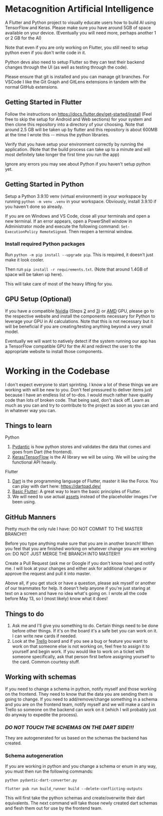 # Metacognition Artificial Intelligence

A Flutter and Python project to visually educate users how to build AI using TensorFlow and Keras. Please make sure you have around 5GB of space available on your device. (Eventually you will need more, perhaps another 1 or 2 GB for the AI)

Note that even if you are only working on Flutter, you still need to setup python even if you don't write code in it.

Python devs also need to setup Flutter so they can test their backend changes through the UI (as well as testing through the code).

Please ensure that git is installed and you can manage git branches. For VSCode I like the Git Graph and GitLens extensions in tandem with the normal GitHub extensions.

## Getting Started in Flutter

Follow the instructions on <https://docs.flutter.dev/get-started/install> (Feel free to skip the setup for Android and Web sections) for your system and then clone this repository into a directory of your choosing. Note that around 2.5 GB will be taken up by flutter and this repository is about 600MB at the time I wrote this -- minus the python libraries.

Verify that you have setup your environment correctly by running the application. (Note that the build process can take up to a minute and will most definitely take longer the first time you run the app) 

Ignore any errors you may see about Python if you haven't setup python yet.

## Getting Started in Python

Setup a Python 3.9.10 venv (virtual environment) in your workspace by running `python -m venv .venv` in your workspace. Obviously, install 3.9.10 if you haven't done so already.

If you are on Windows and VS Code, close all your terminals and open a new terminal. If an error appears, open a PowerShell window in Administrator mode and execute the following command: `Set-ExecutionPolicy RemoteSigned`. Then reopen a terminal window.

### Install required Python packages

Run `python -m pip install --upgrade pip`. This is required, it doesn't just make it look cooler.

Then run `pip install -r requirements.txt`. (Note that around 1.4GB of space will be taken up here).

This will take care of most of the heavy lifting for you.

## GPU Setup (Optional)

If you have a compatible [Nvidia](https://developer.nvidia.com/cuda-gpus) (Steps [2](https://developer.nvidia.com/cuda-toolkit-archive) and [3](https://developer.nvidia.com/rdp/cudnn-archive)) or [AMD](https://medium.com/analytics-vidhya/install-tensorflow-2-for-amd-gpus-87e8d7aeb812) GPU, please go to the respective website and install the components necessary for Python to leverage your GPU in AI calculations. Note that this is not necessary but it will be beneficial if you are creating/testing anything beyond a very small model.

Eventually we will want to natively detect if the system running our app has a TensorFlow compatible GPU for the AI and redirect the user to the appropriate website to install those components.

# Working in the Codebase

I don't expect everyone to start sprinting. I know a lot of these things we are working with will be new to you. Don't feel pressured to deliver items just because I have an endless list of to-dos. I would much rather have quality code than lots of broken code. That being said, don't slack off. Learn as much as you can and try to contribute to the project as soon as you can and in whatever way you can.

## Things to learn

Python
1. [Pydantic](https://pydantic-docs.helpmanual.io/) is how python stores and validates the data that comes and goes from Dart (the frontend).
2. [Keras/TensorFlow](https://keras.io/getting_started/intro_to_keras_for_engineers/) is the AI library we will be using. We will be using the functional API heavily.

Flutter
1. [Dart](https://dart.dev/guides/language/language-tour) is the programming language of Flutter, master it like the Force. You can play with dart here: <https://dartpad.dev/>
2. [Basic Flutter](https://docs.flutter.dev/reference/tutorials): A great way to learn the basic principles of Flutter.
3. We will need to use actual [assets](https://docs.flutter.dev/development/ui/assets-and-images) instead of the placeholder images I've been using.

## GitHub Manners

Pretty much the only rule I have: DO NOT COMMIT TO THE MASTER BRANCH!!! 

Before you type anything make sure that you are in another branch! When you feel that you are finished working on whatever change you are working on: DO NOT JUST MERGE THE BRANCH INTO MASTER!!! 

Create a Pull Request (ask me or Google if you don't know how) and notify me. I will look at your changes and either ask for additional changes or approve the request and pull it into master.

Above all, if you get stuck or have a question, please ask myself or another of our teammates for help. It doesn't help anyone if you're just staring at text on a screen and have no idea what's going on. I wrote all the code before May 13, so I (most likely) know what it does!

## Things to do

1. Ask me and I'll give you something to do. Certain things need to be done before other things. If it's on the board it's a safe bet you can work on it. I can write new cards if needed.
2. Look at the [Trello](https://trello.com/b/v5lPOZBl/sprint-board) board and if you see a bug or feature you want to work on that someone else is not working on, feel free to assign it to yourself and begin work. If you would like to work on a ticket with someone specifically, ask that person first before assigning yourself to the card. Common courtesy stuff.

## Working with schemas

If you need to change a schema in python, notify myself and those working on the frontend. They need to know that the data you are sending them is going to change.
If you need to add/remove/change something in a schema and you are on the frontend team, notify myself and we will make a card in Trello so someone on the backend can work on it (which I will probably just do anyway to expedite the process). 

### **_DO NOT TOUCH THE SCHEMAS ON THE DART SIDE!!!_** 
They are autogenerated for us based on the schemas the backend has created.

### Schema autogeneration

If you are working in python and you change a schema or enum in any way, you must then run the following commands:

`python pydantic-dart-converter.py`

`flutter pub run build_runner build --delete-conflicting-outputs`

This will first take the python schemas and create/overwrite their dart equivalents. The next command will take those newly created dart schemas and flesh them out for use by the frontend team.

